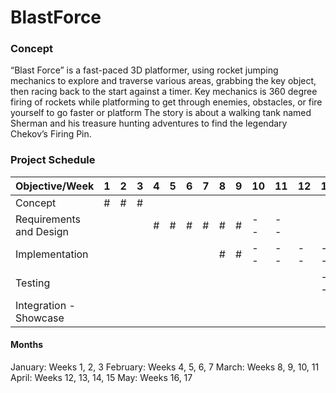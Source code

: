 # BlastForce
### Concept
“Blast Force” is a fast-paced 3D platformer, using rocket jumping mechanics to explore and traverse various areas, grabbing the key object, then racing back to the start against a timer. Key mechanics is 360 degree firing of rockets while platforming to get through enemies, obstacles, or fire yourself to go faster or platform The story is about a walking tank named Sherman and his treasure hunting adventures to find the legendary Chekov’s Firing Pin.

### Project Schedule

| Objective/Week          | 1 | 2 | 3 | 4 | 5 | 6 | 7 | 8 | 9 | 10 | 11 | 12 | 13 | 14 | 15 | 16 | 17 |
| ----------------------- | - | - | - | - | - | - | - | - | - | -- | -- | -- | -- | -- | -- | -- | -- |
| Concept                 | # | # | # |   |   |   |   |   |   |    |    |    |    |    |    |    |    |
| Requirements and Design |   |   |   | # | # | # | # | # | # | -- | -- |    |    |    |    |    |    |
| Implementation          |   |   |   |   |   |   |   | # | # | -- | -- | -- | -- | -- |    |    |    |
| Testing                 |   |   |   |   |   |   |   |   |   |    |    |    | -- | -- | -- |    |    |
| Integration - Showcase  |   |   |   |   |   |   |   |   |   |    |    |    |    |    |    | -- | -- |

#### Months

January:    Weeks 1, 2, 3
February:   Weeks 4, 5, 6, 7
March:      Weeks 8, 9, 10, 11
April:      Weeks 12, 13, 14, 15
May:        Weeks 16, 17